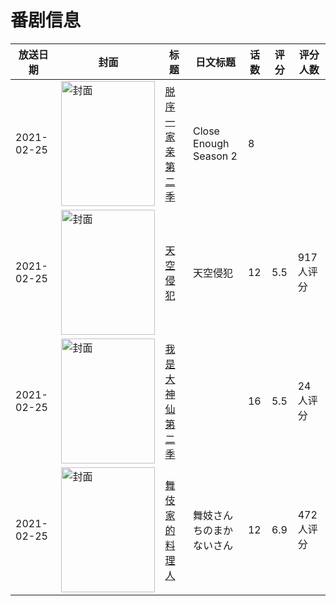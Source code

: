 # 番剧信息

|放送日期|封面|标题|日文标题|话数|评分|评分人数|
|---|---|---|---|---|---|---|
|2021-02-25|<img src="https://lain.bgm.tv/pic/cover/c/52/ab/335279_F33UF.jpg" alt="封面" style="width:150px;height:200px;object-fit:cover;">|[脱序一家亲 第二季](https://bangumi.tv/subject/335279)|Close Enough Season 2|8|||
|2021-02-25|<img src="https://lain.bgm.tv/pic/cover/c/15/1d/317693_3W2J6.jpg" alt="封面" style="width:150px;height:200px;object-fit:cover;">|[天空侵犯](https://bangumi.tv/subject/317693)|天空侵犯|12|5.5|917人评分|
|2021-02-25|<img src="https://lain.bgm.tv/pic/cover/c/b3/6d/329227_Yr92X.jpg" alt="封面" style="width:150px;height:200px;object-fit:cover;">|[我是大神仙 第二季](https://bangumi.tv/subject/329227)||16|5.5|24人评分|
|2021-02-25|<img src="https://lain.bgm.tv/pic/cover/c/84/ec/303068_R79G0.jpg" alt="封面" style="width:150px;height:200px;object-fit:cover;">|[舞伎家的料理人](https://bangumi.tv/subject/303068)|舞妓さんちのまかないさん|12|6.9|472人评分|
